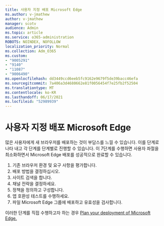 ```yaml
---
title: 사용자 지정 배포 Microsoft Edge
ms.author: v-jmathew
author: v-jmathew
manager: scotv
audience: Admin
ms.topic: article
ms.service: o365-administration
ROBOTS: NOINDEX, NOFOLLOW
localization_priority: Normal
ms.collection: Adm_O365
ms.custom:
- "9005291"
- "9140"
- "11087"
- "9006490"
ms.openlocfilehash: dd3449ccd6eeb5fc9162e9679f5de39bacc46efa
ms.sourcegitcommit: 7a406a3d4680662e81f0056454f7e25fb2f52504
ms.translationtype: MT
ms.contentlocale: ko-KR
ms.lasthandoff: 06/17/2021
ms.locfileid: "52989939"
---
```

# <a name="plan-your-deployment-of-microsoft-edge"></a>사용자 지정 배포 Microsoft Edge

많은 사용자에게 새 브라우저를 배포하는 것이 부담스를 느낄 수 있습니다. 이를 단계로 나타 내고 각 단계를 단계별로 진행할 수 있습니다. 이 7단계를 수행하면 사용자 좌절을 최소화하면서 Microsoft Edge 배포를 성공적으로 완료할 수 있습니다.

1. 기존 브라우저 환경 및 요구 사항을 평가합니다.
2. 배포 방법을 결정하십시오.
3. 사이트 검색을 합니다.
4. 채널 전략을 결정하세요.
5. 정책을 정의하고 구성합니다.
6. 앱 호환성 테스트를 수행하세요.
7. 파일 Microsoft Edge 그룹에 배포하고 유효성을 검사합니다.

이러한 단계를 직접 수행하고자 하는 경우 [Plan your deployment of Microsoft Edge.](https://go.microsoft.com/fwlink/?linkid=2129990)
